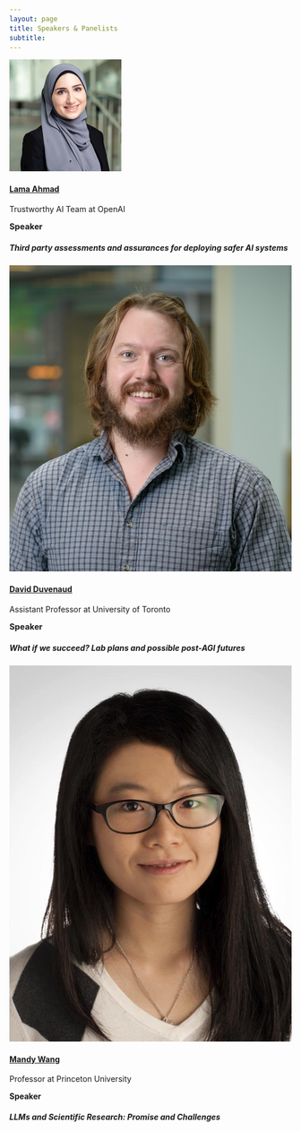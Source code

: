 ```yaml
---
layout: page
title: Speakers & Panelists
subtitle:
---
```


<div class='row'>
  <div class="col-3">
    <div class="frame">
      <img class="speaker-img" src='/assets/img/lama.jpeg' alt='Lama Ahmad'>
    </div>
  </div>
  <div class="col-9">
    <h4><a href="https://www.lama-ahmad.com">Lama Ahmad</a></h4>
    <p class='speaker-affiliation'>Trustworthy AI Team at OpenAI</p>
    <p style='font-size: 11pt;'>
      <b>Speaker</b>
    </p>
       <h5 class="talk-title">Third party assessments and assurances for deploying safer AI systems</h5>
  </div>
</div>

<div class='row'>
  <div class="col-3">
    <div class="frame">
      <img class="speaker-img" src='/assets/img/david_duvenaud.jpg' alt="David Duvenaud">
    </div>
  </div>
  <div class="col-9">
    <h4><a href="http://www.cs.toronto.edu/~duvenaud/">David Duvenaud</a></h4>
    <p class='speaker-affiliation'>Assistant Professor at University of Toronto</p>
    <p style='font-size: 11pt;'>
      <b>Speaker</b>
    </p>
       <h5 class="talk-title">What if we succeed? Lab plans and possible post-AGI futures </h5>
  </div>
</div>

<div class='row'>
  <div class="col-3">
    <div class="frame">
      <img class="speaker-img" src='/assets/img/mandy.jpeg' alt="Mandy Wang">
    </div>
  </div>
  <div class="col-9">
    <h4><a href="https://mwang.princeton.edu/">Mandy Wang</a></h4>
    <p class='speaker-affiliation'>Professor at Princeton University</p>
    <p class='speaker-label'>
      <b>Speaker</b>
    </p>
    <h5 class="talk-title">LLMs and Scientific Research: Promise and Challenges</h5>
  </div>
</div>
